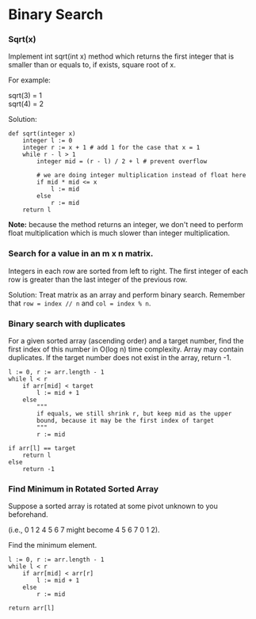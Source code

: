 # Binary Search

### Sqrt(x)
Implement int sqrt(int x) method which returns the first integer that is smaller than or equals to, if exists, square root of x.

For example: 

sqrt(3) = 1  
sqrt(4) = 2

Solution:

```
def sqrt(integer x)
    integer l := 0
    integer r := x + 1 # add 1 for the case that x = 1
    while r - l > 1
        integer mid = (r - l) / 2 + l # prevent overflow
        
        # we are doing integer multiplication instead of float here
        if mid * mid <= x
            l := mid
        else
            r := mid
    return l
```

**Note:** because the method returns an integer, we don't need to perform float multiplication which is much slower than integer multiplication.

### Search for a value in an m x n matrix.
Integers in each row are sorted from left to right.
The first integer of each row is greater than the last integer of the previous row.

Solution:
Treat matrix as an array and perform binary search. Remember that `row = index // n` and `col = index % n`.

### Binary search with duplicates
For a given sorted array (ascending order) and a target number, find the first index of this number in O(log n) time complexity. Array may contain duplicates. If the target number does not exist in the array, return -1.

```
l := 0, r := arr.length - 1
while l < r
    if arr[mid] < target
        l := mid + 1
    else
        """
        if equals, we still shrink r, but keep mid as the upper
        bound, because it may be the first index of target 
        """
        r := mid
        
if arr[l] == target
    return l
else
    return -1
```

### Find Minimum in Rotated Sorted Array
Suppose a sorted array is rotated at some pivot unknown to you beforehand.

(i.e., 0 1 2 4 5 6 7 might become 4 5 6 7 0 1 2).

Find the minimum element.

```
l := 0, r := arr.length - 1
while l < r
    if arr[mid] < arr[r]
        l := mid + 1
    else
        r := mid
        
return arr[l]
```

